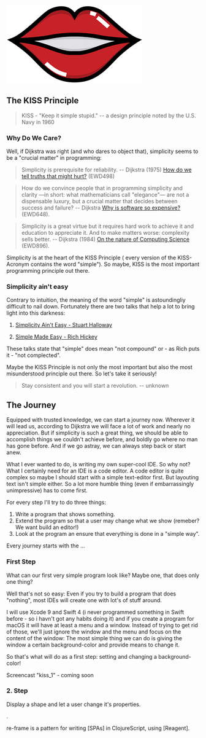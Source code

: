 <img src="/images/lips.png?raw=true">

## The KISS Principle

> KISS - "Keep it simple stupid."
> -- a design principle noted by the U.S. Navy in 1960

### Why Do We Care?

Well, if Dijkstra was right (and who dares to object that), simplicity seems to be a "crucial matter" in programming:

> Simplicity is prerequisite for reliability.
> -- Dijkstra (1975) [How do we tell truths that might hurt?](http://www.cs.utexas.edu/users/EWD/transcriptions/EWD04xx/EWD498.html) (EWD498)

> How do we convince people that in programming simplicity and clarity —in short: what mathematicians call "elegance"— are not a
> dispensable luxury, but a crucial matter that decides between success and failure?
> -- Dijkstra [Why is software so expensive?](http://www.cs.utexas.edu/users/EWD/transcriptions/EWD06xx/EWD648.html) (EWD648).

> Simplicity is a great virtue but it requires hard work to achieve it and education to appreciate it. And to make matters worse:
> complexity sells better.
> -- Dijkstra (1984) [On the nature of Computing Science](http://www.cs.utexas.edu/users/EWD/transcriptions/EWD08xx/EWD896.html) (EWD896).

Simplicity is at the heart of the KISS Principle ( every version of the KISS-Acronym contains the word "simple").
So maybe, KISS is the most important programming principle out there.

### Simplicity ain't easy

Contrary to intuition, the meaning of the word "simple" is astoundingliy difficult to nail down.
Fortunately there are two talks that help a lot to bring light into this darkness:

1. [Simplicity Ain't Easy - Stuart Halloway](https://www.youtube.com/watch?v=cidchWg74Y4)

2. [Simple Made Easy - Rich Hickey](https://www.infoq.com/presentations/Simple-Made-Easy)

These talks state that "simple" does mean "not compound" or - as Rich puts it - "not complected".

Maybe the KISS Principle is not only the most important but also the most misunderstood principle out there.
So let's take it seriously!

> Stay consistent and you will start a revolution.
> -- unknown


## The Journey

Equipped with trusted knowledge, we can start a journey now. Wherever it will lead us, according to Dijkstra we will face a lot of work and nearly no appreciation.
But if simplicity is such a great thing, we should be able to accomplish things we couldn't achieve before, and boldly go where no man has gone before.
And if we go astray, we can always step back or start anew.

What I ever wanted to do, is writing my own super-cool IDE. So why not?
What I certainly need for an IDE is a code editor. A code editor is quite complex so maybe I should start with a simple text-editor first.
But layouting text isn't simple either. So a lot more humble thing (even if embarrassingly unimpressive) has to come first.

For every step I'll try to do three things:
1. Write a program that shows something.
2. Extend the program so that a user may change what we show (remeber? We want build an editor!)
3. Look at the program an ensure that everything is done in a "simple way".

Every journey starts with the ...

### First Step

What can our first very simple program look like?
Maybe one, that does only one thing?

Well that's not so easy:  Even if you try to build a program that does "nothing", most IDEs will create one with lot's of stuff around.

I will use Xcode 9 and Swift 4 (i never programmed something in Swift before - so i havn't got any habits doing it) and if you create a program for macOS it will have at least a menu and a window. Instead of trying to get rid of those, we'll just ignore the window and the menu and focus on the content of the window:
The most simple thing we can do is giving the window a certain background-color and provide means to change it.

So that's what will do as a first step: setting and changing a background-color!


Screencast "kiss_1" - coming soon



### 2. Step

Display a shape and let a user change it's properties.

.




re-frame is a pattern for writing [SPAs] in ClojureScript, using [Reagent].



